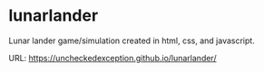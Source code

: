 # lunarlander

Lunar lander game/simulation created in html, css, and javascript.

URL:
https://uncheckedexception.github.io/lunarlander/
